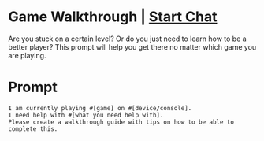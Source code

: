 

# Game Walkthrough | [Start Chat](https://gptcall.net/chat.html?data=%7B%22contact%22%3A%7B%22id%22%3A%223b1b986d-e743-433e-9ff7-5d805e832b4b%22%2C%22flow%22%3Atrue%7D%7D)
<p>Are you stuck on a certain level? Or do you just need to learn how to be a better player? This prompt will help you get there no matter which game you are playing. </p>

# Prompt

```
I am currently playing #[game] on #[device/console].
I need help with #[what you need help with]. 
Please create a walkthrough guide with tips on how to be able to complete this.
```





